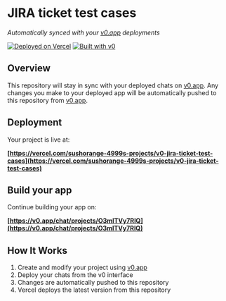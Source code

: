 # JIRA ticket test cases

*Automatically synced with your [v0.app](https://v0.app) deployments*

[![Deployed on Vercel](https://img.shields.io/badge/Deployed%20on-Vercel-black?style=for-the-badge&logo=vercel)](https://vercel.com/sushorange-4999s-projects/v0-jira-ticket-test-cases)
[![Built with v0](https://img.shields.io/badge/Built%20with-v0.app-black?style=for-the-badge)](https://v0.app/chat/projects/O3mlTVy7RIQ)

## Overview

This repository will stay in sync with your deployed chats on [v0.app](https://v0.app).
Any changes you make to your deployed app will be automatically pushed to this repository from [v0.app](https://v0.app).

## Deployment

Your project is live at:

**[https://vercel.com/sushorange-4999s-projects/v0-jira-ticket-test-cases](https://vercel.com/sushorange-4999s-projects/v0-jira-ticket-test-cases)**

## Build your app

Continue building your app on:

**[https://v0.app/chat/projects/O3mlTVy7RIQ](https://v0.app/chat/projects/O3mlTVy7RIQ)**

## How It Works

1. Create and modify your project using [v0.app](https://v0.app)
2. Deploy your chats from the v0 interface
3. Changes are automatically pushed to this repository
4. Vercel deploys the latest version from this repository